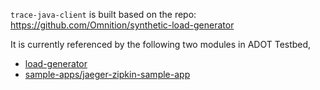 `trace-java-client` is built based on the repo: https://github.com/Omnition/synthetic-load-generator

It is currently referenced by the following two modules in ADOT Testbed,

- [load-generator](../load-generator)
- [sample-apps/jaeger-zipkin-sample-app](../sample-apps/jaeger-zipkin-sample-app)
